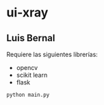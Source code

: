 # ui-xray
## Luis Bernal

Requiere las siguientes librerías:
- opencv
- scikit learn
- flask

```
python main.py
```
